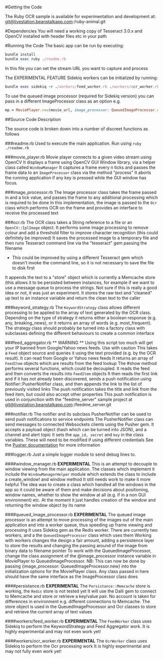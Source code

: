 #Getting the Code

The Ruby OCR sample is available for experimentation and development at:
git@livestation.beanstalkapp.com:/ruby-animal.git

#Dependencies
You will need a working copy of Tesseract 3.0.x and OpenCV installed with header files etc in your path
 
#Running the Code
The basic app can be run by executing:
```ruby
bundle install
bundle exec ruby ./readme.rb
```

In this file you can set the stream URL you want to capture and process

The EXPERIMENTAL FEATURE Sidekiq workers can be initialized by running:
```ruby
bundle exec sidekiq -r ./workers/feed_worker.rb ./workers/ocr_worker.rb
```
To use the queued image processor (required for Sidekiq version) you can pass in a different ImageProcessor class as an option e.g.
```ruby
mp = MoviePlayer.new(movie_url, image_processor: QueuedImageProcessor.new)
```

##Source Code Description

The source code is broken down into a number of discreet functions as follows

###readme.rb
Used to execute the main application. Run using `ruby ./readme.rb`

###movie_player.rb
Movie player connects to a given video stream using OpenCV
It displays a frame using OpenCV GUI Window library, via a helper class called `WindowManager`
It captures a frame every n ticks and passes the frame data to an `ImageProcessor` class via the method "process"
It aborts the running application if any key is pressed while the GUI window has focus.

###image_processor.rb
The Image processor class takes the frame passed in and a tick value, and passes the frame to any additional processing which is required to be done
In this implementation, the image is passed to the `Ocr` class which performs OCR on the frame and provides an interface to receive the processed text

###ocr.rb
The OCR class takes a String reference to a file or an `OpenCV::IplImage` object.
It performs some image processing to remove colour and add a threshold filter to improve character recognition (this could definitely be improved)
It saves the processed image to a temporary file and then runs Tesseract command line via the "tesseract" gem passing the filename
  - This could be improved by using a different Tesseract gem which doesn't invoke the command line, so it is not necessary to save the file to disk first

It appends the text to a "store" object which is currently a Memcache store (this allows it to be persisted between instances, for example if we want to use a message queue to process the strings. Not sure if this is really a good idea or not, it was just an experiment.
It stores the raw text and "cleaned" up  text to an instance variable and return the clean text to the caller

###keyword_strategy.rb
The `KeywordStrategy` class allows different processing to be applied to the array of text generated by the OCR class.
Depending on the type of strategy it returns either a boolean response (e.g. any, breaking_news), or it returns an array of words (e.g. most_frequent).
The strategy class should probably be turned into a factory class with subclasses defining the different behaviours to create a common interface

###feed_aggregator.rb
** WARNING ** Using this script too much will get your IP banned from Google/Yahoo news feeds. Use with caution
This takes a `Feed` object source and queries it using the text provided (e.g. by the OCR result). It can read from Google or Yahoo news feeds
It returns an array of `FeedItem` objects which are results from the feed lookup
The #show method performs several functions, which could be decoupled.
It reads the feed and then converts the results into `FeedItem` objects
It then reads the first link and if it has not already been discovered, sends a push notification using Notifier::PusherNotifier class, and then appends the link to the list of previously visited links
The push notification takes the title and link from the feed item, but could also accept other properties
This push notification is used in conjunction with the "feedme_server" sample project at git@livestation.beanstalkapp.com:/feedme_server.git

###notifier.rb
The notifier and its subclass PusherNotifier can be used to send push notifications to service endpoints
The PusherNotifier class can send messages to connected Websockets clients using the Pusher gem.
It accepts a payload object (hash which can be turned into JSON), and a channel and alert topic
It sets the `app_id, secret` and `key` in the class variables. These will need to be modified if using different credentials
See the [Pusher documentation](http://www.pusher.com/docs) for more information

###logger.rb
Just a simple logger module to send debug lines to.


####window_manager.rb **EXPERIMENTAL**
This is an attempt to decouple to window viewing from the main application.
The classes which implement it include the `WindowManagerHelper` module which extends the class to include a create_window! and window method
It still needs work to make it more helpful
The idea was to create a class which handled all the windows in the app so it could be aware of them and make decisions about positioning, window names, whether to show the window at all (e.g. if in a non GUI environment) etc.
At the moment it just handles creation of the window and returning the window object by its name

####queued_image_processor.rb **EXPERIMENTAL**
The queued image processor is an attempt to move processing of the images out of the main application and into a worker queue, thus speeding up frame viewing and processing
It uses Sidekiq gem as the Redis worker. There are currently two workers, and a the `QueuedImageProcessor` class which uses them
Working with workers changes the design a fair amount, adding a persistence layer to store the results and changing the passing around of the image from binary data to filename pointer
To work with the QueuedImageProcessor, change the class assignment of the @image_processor instance variable in MoviePlayer to QueuedImageProcessor. 
NB: This can now be done by passing
{image_processor: QueuedImageProcessor.new} 
into the initialization options for the MoviePlayer class. Any class passed in here should have the same interface as the ImageProcessor class does

####persistance.rb **EXPERIMENTAL**
The `Persistance::Memcache` store is working, the `Redis` store is not tested yet
It will use the Dalli gem to connect to Memcache and store or retrieve a key/value pair.
No account is taken for differences in environment e.g. different connections to Memcache. 
The store object is used in the QueuedImageProcessor and Ocr classes to store and retrieve the current array of text values

####workers/feed_worker.rb **EXPERIMENTAL**
The `FeedWorker` class uses Sidekiq to perform the KeywordStrategy and Feed Aggregator work.
It is highly experimental and may not even work yet!

####workers/ocr_worker.rb **EXPERIMENTAL**
The `OcrWorker` class uses Sidekiq to perform the Ocr processing work
It is highly experimental and may not fully even work yet!